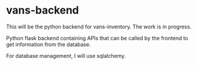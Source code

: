 # vans-backend
This will be the python backend for vans-inventory. The work is in progress.

Python flask backend containing APIs that can be called by the frontend to get information from the database.

For database management, I will use sqlalchemy.
